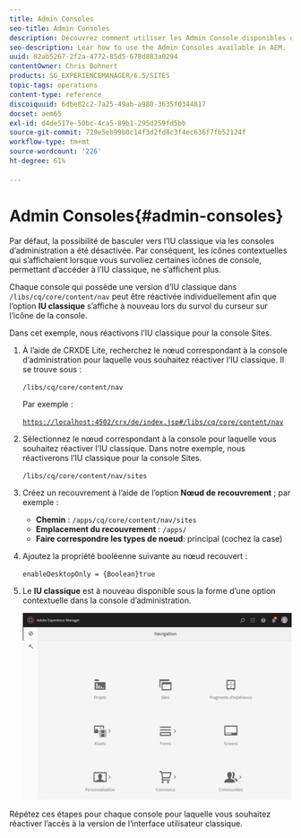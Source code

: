 ```yaml
---
title: Admin Consoles
seo-title: Admin Consoles
description: Découvrez comment utiliser les Admin Console disponibles dans AEM.
seo-description: Lear how to use the Admin Consoles available in AEM.
uuid: 82ab5267-2f2a-4772-85d5-678d883a0294
contentOwner: Chris Bohnert
products: SG_EXPERIENCEMANAGER/6.5/SITES
topic-tags: operations
content-type: reference
discoiquuid: 6dbe82c2-7a25-49ab-a980-3635f0344817
docset: aem65
exl-id: d4de517e-50bc-4ca5-89b1-295d259fd5bb
source-git-commit: 729e5eb99b0c14f3d2fd8c3f4ec636f7fb52124f
workflow-type: tm+mt
source-wordcount: '226'
ht-degree: 61%

---
```



# Admin Consoles{#admin-consoles}

Par défaut, la possibilité de basculer vers l’IU classique via les consoles d’administration a été désactivée. Par conséquent, les icônes contextuelles qui s’affichaient lorsque vous survoliez certaines icônes de console, permettant d’accéder à l’IU classique, ne s’affichent plus.

Chaque console qui possède une version d’IU classique dans `/libs/cq/core/content/nav` peut être réactivée individuellement afin que l’option **IU classique** s’affiche à nouveau lors du survol du curseur sur l’icône de la console.

Dans cet exemple, nous réactivons l’IU classique pour la console Sites.

1. À l’aide de CRXDE Lite, recherchez le nœud correspondant à la console d’administration pour laquelle vous souhaitez réactiver l’IU classique. Il se trouve sous :

   `/libs/cq/core/content/nav`

   Par exemple :

   [`https://localhost:4502/crx/de/index.jsp#/libs/cq/core/content/nav`](https://localhost:4502/crx/de/index.jsp#/libs/cq/core/content/nav)

1. Sélectionnez le nœud correspondant à la console pour laquelle vous souhaitez réactiver l’IU classique. Dans notre exemple, nous réactiverons l’IU classique pour la console Sites.

   `/libs/cq/core/content/nav/sites`

1. Créez un recouvrement à l’aide de l’option **Nœud de recouvrement** ; par exemple :

   * **Chemin** : `/apps/cq/core/content/nav/sites`
   * **Emplacement du recouvrement** : `/apps/`
   * **Faire correspondre les types de noeud**: principal (cochez la case)

1. Ajoutez la propriété booléenne suivante au nœud recouvert :

   `enableDesktopOnly = {Boolean}true`

1. Le **IU classique** est à nouveau disponible sous la forme d’une option contextuelle dans la console d’administration.

   ![Option contextuelle de l’IU classique](assets/syui-01-2019-02-27-15-16-55.png)

Répétez ces étapes pour chaque console pour laquelle vous souhaitez réactiver l’accès à la version de l’interface utilisateur classique.
